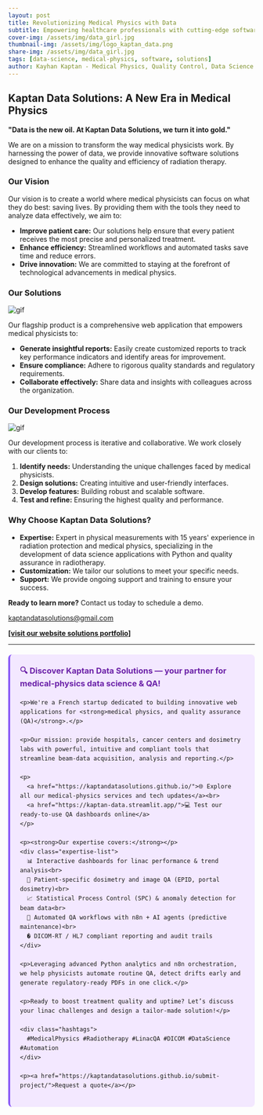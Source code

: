 ```yaml
---
layout: post
title: Revolutionizing Medical Physics with Data
subtitle: Empowering healthcare professionals with cutting-edge software solutions
cover-img: /assets/img/data_girl.jpg
thumbnail-img: /assets/img/logo_kaptan_data.png
share-img: /assets/img/data_girl.jpg
tags: [data-science, medical-physics, software, solutions]
author: Kayhan Kaptan - Medical Physics, Quality Control, Data Science and Automation
---
```



## Kaptan Data Solutions: A New Era in Medical Physics

**"Data is the new oil. At Kaptan Data Solutions, we turn it into gold."**

We are on a mission to transform the way medical physicists work. By harnessing the power of data, we provide innovative software solutions designed to enhance the quality and efficiency of radiation therapy.

### Our Vision

Our vision is to create a world where medical physicists can focus on what they do best: saving lives. By providing them with the tools they need to analyze data effectively, we aim to:

* **Improve patient care:** Our solutions help ensure that every patient receives the most precise and personalized treatment.
* **Enhance efficiency:** Streamlined workflows and automated tasks save time and reduce errors.
* **Drive innovation:** We are committed to staying at the forefront of technological advancements in medical physics.

### Our Solutions
![gif](/assets/img/solution_octopus.gif)

Our flagship product is a comprehensive web application that empowers medical physicists to:

* **Generate insightful reports:** Easily create customized reports to track key performance indicators and identify areas for improvement.
* **Ensure compliance:** Adhere to rigorous quality standards and regulatory requirements.
* **Collaborate effectively:** Share data and insights with colleagues across the organization.

### Our Development Process

![gif](/assets/img/Présentation.gif)

Our development process is iterative and collaborative. We work closely with our clients to:

1. **Identify needs:** Understanding the unique challenges faced by medical physicists.
2. **Design solutions:** Creating intuitive and user-friendly interfaces.
3. **Develop features:** Building robust and scalable software.
4. **Test and refine:** Ensuring the highest quality and performance.

### Why Choose Kaptan Data Solutions?

* **Expertise:** Expert in physical measurements with 15 years' experience in radiation protection and medical physics, specializing in the development of data science applications with Python and quality assurance in radiotherapy.
* **Customization:** We tailor our solutions to meet your specific needs.
* **Support:** We provide ongoing support and training to ensure your success.

**Ready to learn more?** Contact us today to schedule a demo.

kaptandatasolutions@gmail.com

**[[visit our website solutions portfolio]](https://kaptan-data.streamlit.app/)** 

---


<html lang="fr">
<head>
    <meta charset="UTF-8">
    <meta name="viewport" content="width=device-width, initial-scale=1.0">
    <title>Kaptan Data Solutions</title>
    <style>
        .citation {
            background-color: #f3e8ff;
            border-left: 4px solid #8b5cf6;
            padding: 20px;
            margin: 20px 0;
            border-radius: 8px;
            font-family: -apple-system, BlinkMacSystemFont, 'Segoe UI', Roboto, sans-serif;
            line-height: 1.6;
        }
        .citation h3 {
            color: #6b21a8;
            margin-top: 0;
        }
        .citation a {
            color: #7c3aed;
            text-decoration: none;
        }
        .citation a:hover {
            text-decoration: underline;
        }
        .expertise-list {
            margin: 15px 0;
        }
        .hashtags {
            font-weight: bold;
            color: #7c3aed;
            margin-top: 15px;
        }
    </style>
</head>
<body>
  <div class="citation">
    <h3>🔍 Discover Kaptan Data Solutions — your partner for medical-physics data science & QA!</h3>

    <p>We're a French startup dedicated to building innovative web applications for <strong>medical physics, and quality assurance (QA)</strong>.</p>

    <p>Our mission: provide hospitals, cancer centers and dosimetry labs with powerful, intuitive and compliant tools that streamline beam-data acquisition, analysis and reporting.</p>

    <p>
      <a href="https://kaptandatasolutions.github.io/">🌐 Explore all our medical-physics services and tech updates</a><br>
      <a href="https://kaptan-data.streamlit.app/">💻 Test our ready-to-use QA dashboards online</a>
    </p>

    <p><strong>Our expertise covers:</strong></p>
    <div class="expertise-list">
      📊 Interactive dashboards for linac performance & trend analysis<br>
      🔬 Patient-specific dosimetry and image QA (EPID, portal dosimetry)<br>
      📈 Statistical Process Control (SPC) & anomaly detection for beam data<br>
      🤖 Automated QA workflows with n8n + AI agents (predictive maintenance)<br>
      � DICOM-RT / HL7 compliant reporting and audit trails
    </div>

    <p>Leveraging advanced Python analytics and n8n orchestration, we help physicists automate routine QA, detect drifts early and generate regulatory-ready PDFs in one click.</p>

    <p>Ready to boost treatment quality and uptime? Let’s discuss your linac challenges and design a tailor-made solution!</p>

    <div class="hashtags">
      #MedicalPhysics #Radiotherapy #LinacQA #DICOM #DataScience #Automation
    </div>

    <p><a href="https://kaptandatasolutions.github.io/submit-project/">Request a quote</a></p>
  </div>
</body>
</html>

